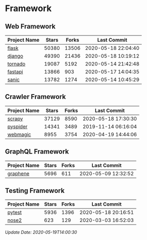 # Framework

## Web Framework

| Project Name | Stars | Forks | Last Commit |
| ------------ | ----- | ----- | ----------- |
| [flask](https://github.com/pallets/flask) | 50380 | 13506 | 2020-05-18 22:04:40 |
| [django](https://github.com/django/django) | 49390 | 21436 | 2020-05-18 10:19:12 |
| [tornado](https://github.com/tornadoweb/tornado) | 19087 | 5192 | 2020-05-14 21:42:48 |
| [fastapi](https://github.com/tiangolo/fastapi) | 13866 | 903 | 2020-05-17 14:04:35 |
| [sanic](https://github.com/huge-success/sanic) | 13782 | 1274 | 2020-05-14 10:45:29 |

## Crawler Framework

| Project Name | Stars | Forks | Last Commit |
| ------------ | ----- | ----- | ----------- |
| [scrapy](https://github.com/scrapy/scrapy) | 37129 | 8590 | 2020-05-18 17:30:30 |
| [pyspider](https://github.com/binux/pyspider) | 14341 | 3489 | 2019-11-14 06:16:04 |
| [webmagic](https://github.com/code4craft/webmagic) | 8955 | 3754 | 2020-04-19 14:44:06 |

## GraphQL Framework

| Project Name | Stars | Forks | Last Commit |
| ------------ | ----- | ----- | ----------- |
| [graphene](https://github.com/graphql-python/graphene) | 5696 | 611 | 2020-05-09 12:32:52 |

## Testing Framework

| Project Name | Stars | Forks | Last Commit |
| ------------ | ----- | ----- | ----------- |
| [pytest](https://github.com/pytest-dev/pytest) | 5936 | 1396 | 2020-05-18 20:16:51 |
| [nose2](https://github.com/nose-devs/nose2) | 623 | 129 | 2020-03-03 16:52:03 |

*Update Date: 2020-05-19T14:00:30*